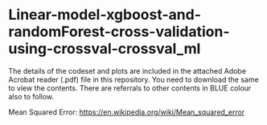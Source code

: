 # Linear-model-xgboost-and-randomForest-cross-validation-using-crossval-crossval_ml

The details of the codeset and plots are included in the attached Adobe Acrobat reader (.pdf) file in this repository. 
You need to download the same to view the contents. There are referrals to other contents in BLUE colour also to follow.

Mean Squared Error: https://en.wikipedia.org/wiki/Mean_squared_error
